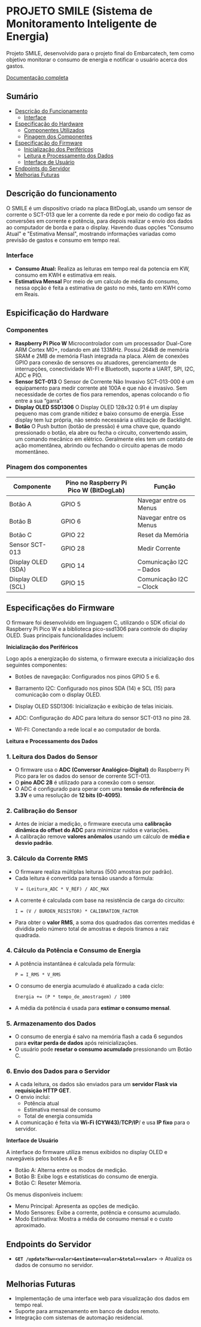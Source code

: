 # PROJETO SMILE (Sistema de Monitoramento Inteligente de Energia)
Projeto SMILE, desenvolvido para o projeto final do Embarcatech, tem como objetivo monitorar o consumo de energia e notificar o usuário acerca dos gastos.

[Documentação completa](https://docs.google.com/document/d/1gVZOIpe5HDg1jDSerwmRkDiQZjkOWxqEv-SfY-Xyfz4/edit?tab=t.0)

## Sumário
- [Descrição do Funcionamento](#descrição-do-funcionamento)
  - [Interface](#interface)
- [Especificação do Hardware](#especificação-do-hardware)
  - [Componentes Utilizados](#componentes-utilizados)
  - [Pinagem dos Componentes](#pinagem-dos-componentes)
- [Especificação do Firmware](#especificação-do-firmware)
  - [Inicialização dos Periféricos](#inicialização-dos-periféricos)
  - [Leitura e Processamento dos Dados](#leitura-e-processamento-dos-dados)
  - [Interface de Usuário](#interface-de-usuário)
- [Endpoints do Servidor](#endpoints-do-servidor)
- [Melhorias Futuras](#melhorias-futuras)


## Descrição do funcionamento
O SMILE é um dispositivo criado na placa BitDogLab, usando um sensor de corrente o SCT-013 que ler a corrente da rede e por meio do codigo faz as conversões em corrente e potência, para depois realizar o envio dos dados ao computador de borda e para o display. Havendo duas opções "Consumo Atual" e "Estimativa Mensal", mostrando informações variadas como previsão de gastos e consumo em tempo real.
### Interface
- **Consumo Atual:**
Realiza as leituras em tempo real da potencia em KW, consumo em KWH e estimativa em reais.
- **Estimativa Mensal**
Por meio de um calculo de média do consumo, nessa opção é feita a estimativa de gasto no mês, tanto em KWH como em Reais.
## Espicificação do Hardware
### Componentes
- **Raspberry Pi Pico W**
Microcontrolador com um processador Dual-Core ARM Cortex M0+, rodando em até 133MHz. Possui 264kB de memória SRAM e 2MB de memória Flash integrada na placa. Além de conexões GPIO para conexão de sensores ou atuadores, gerenciamento de interrupções, conectividade WI-FI e Bluetooth, suporte a UART, SPI, I2C, ADC e PIO.
- **Sensor SCT-013**
O Sensor de Corrente Não Invasivo SCT-013-000 é um equipamento para medir corrente até 100A e que não é invasivo. Sem necessidade de cortes de fios para remendos, apenas colocando o fio entre a sua “garra”. 
- **Display OLED SSD1306**
O Display OLED 128x32 0.91 é um display pequeno mas com grande nitidez e baixo consumo de energia. Esse display tem luz própria, não sendo necessária a utilização de Backlight.
- **Botão**
O Push button (botão de pressão) é uma chave que, quando pressionado o botão, ela abre ou fecha o circuito, convertendo assim, um comando mecânico em elétrico. Geralmente eles tem um contato de ação momentânea, abrindo ou fechando o circuito apenas de modo momentâneo.
### Pinagem dos componentes
| Componente           | Pino no Raspberry Pi Pico W (BitDogLab) | Função                                 |
|----------------------|-----------------------------------------|----------------------------------------|
| Botão A              | GPIO 5                                  | Navegar entre os Menus                 |
| Botão B              | GPIO 6                                  | Navegar entre os Menus                 |
| Botão C              | GPIO 22                                 | Reset da Memória                       |
| Sensor SCT-013       | GPIO 28                                 | Medir Corrente                         |
| Display OLED (SDA)   | GPIO 14                                 | Comunicação I2C – Dados                |
| Display OLED (SCL)   | GPIO 15                                 | Comunicação I2C – Clock                |
## Especificações do Firmware

O firmware foi desenvolvido em linguagem C, utilizando o SDK oficial do Raspberry Pi Pico W e a biblioteca pico-ssd1306 para controle do display OLED. Suas principais funcionalidades incluem:

**Inicialização dos Periféricos**

Logo após a energização do sistema, o firmware executa a inicialização dos seguintes componentes:

- Botões de navegação: Configurados nos pinos GPIO 5 e 6.

- Barramento I2C: Configurado nos pinos SDA (14) e SCL (15) para comunicação com o display OLED.

- Display OLED SSD1306: Inicialização e exibição de telas iniciais.

- ADC: Configuração do ADC para leitura do sensor SCT-013 no pino 28.

- WI-FI: Conectando a rede local e ao computador de borda.

**Leitura e Processamento dos Dados**

### 1. Leitura dos Dados do Sensor  
- O firmware usa o **ADC (Conversor Analógico-Digital)** do Raspberry Pi Pico para ler os dados do sensor de corrente SCT-013.  
- O **pino ADC 28** é utilizado para a conexão com o sensor.  
- O ADC é configurado para operar com uma **tensão de referência de 3.3V** e uma resolução de **12 bits (0-4095)**.  

### 2. Calibração do Sensor  
- Antes de iniciar a medição, o firmware executa uma **calibração dinâmica do offset do ADC** para minimizar ruídos e variações.  
- A calibração remove **valores anômalos** usando um cálculo de **média e desvio padrão**.  

### 3. Cálculo da Corrente RMS  
- O firmware realiza múltiplas leituras (500 amostras por padrão).  
- Cada leitura é convertida para tensão usando a fórmula:  
  ```
  V = (Leitura_ADC * V_REF) / ADC_MAX
  ```  
- A corrente é calculada com base na resistência de carga do circuito:  
  ```
  I = (V / BURDEN_RESISTOR) * CALIBRATION_FACTOR
  ```  
- Para obter o **valor RMS**, a soma dos quadrados das correntes medidas é dividida pelo número total de amostras e depois tiramos a raiz quadrada.  

### 4. Cálculo da Potência e Consumo de Energia  
- A potência instantânea é calculada pela fórmula:  
  ```
  P = I_RMS * V_RMS
  ```  
- O consumo de energia acumulado é atualizado a cada ciclo:  
  ```
  Energia += (P * tempo_de_amostragem) / 1000
  ```  
- A média da potência é usada para **estimar o consumo mensal**.  

### 5. Armazenamento dos Dados  
- O consumo de energia é salvo na memória flash a cada 6 segundos para **evitar perda de dados** após reinicializações.  
- O usuário pode **resetar o consumo acumulado** pressionando um Botão C.  

### 6. Envio dos Dados para o Servidor  
- A cada leitura, os dados são enviados para um **servidor Flask via requisição HTTP GET**.  
- O envio inclui:  
  - Potência atual  
  - Estimativa mensal de consumo  
  - Total de energia consumida  
- A comunicação é feita via **Wi-Fi (CYW43)**/**TCP/IP**/ e usa **IP fixo** para o servidor.  


**Interface de Usuário**

A interface do firmware utiliza menus exibidos no display OLED e navegáveis pelos botões A e B:

- Botão A: Alterna entre os modos de medição.
- Botão B: Exibe logs e estatísticas do consumo de energia.
- Botão C: Reseter Mémoria.
  
Os menus disponíveis incluem:

- Menu Principal: Apresenta as opções de medição.
- Modo Sensores: Exibe a corrente, potência e consumo acumulado.
- Modo Estimativa: Mostra a média de consumo mensal e o custo aproximado.
## Endpoints do Servidor
- **`GET /update?kw=<valor>&estimate=<valor>&total=<valor>`** → Atualiza os dados de consumo no servidor.

## Melhorias Futuras
- Implementação de uma interface web para visualização dos dados em tempo real.
- Suporte para armazenamento em banco de dados remoto.
- Integração com sistemas de automação residencial.
